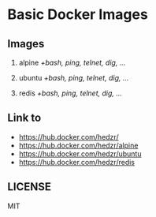 # Basic Docker Images

## Images

1. alpine 
   *+bash, ping, telnet, dig, ...*

1. ubuntu 
   *+bash, ping, telnet, dig, ...*

1. redis 
   *+bash, ping, telnet, dig, ...*


## Link to

- https://hub.docker.com/hedzr/
- https://hub.docker.com/hedzr/alpine
- https://hub.docker.com/hedzr/ubuntu
- https://hub.docker.com/hedzr/redis


## LICENSE

MIT

